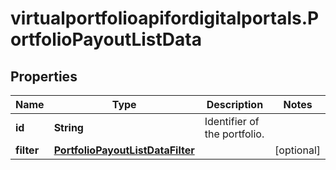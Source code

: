 # virtualportfolioapifordigitalportals.PortfolioPayoutListData

## Properties

Name | Type | Description | Notes
------------ | ------------- | ------------- | -------------
**id** | **String** | Identifier of the portfolio. | 
**filter** | [**PortfolioPayoutListDataFilter**](PortfolioPayoutListDataFilter.md) |  | [optional] 


